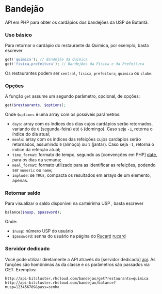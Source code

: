 # Bandejão

API em PHP para obter os cardápios dos bandejões da USP de Butantã.

### Uso básico

Para retornar o cardápio do restaurante da Química, por exemplo, basta escrever
```php
get('quimica'); // Bandejão da Química
get('fisica,prefeitura'); // Bandejões da Física e da Prefeitura
```

Os restaurantes podem ser `central`, `fisica`, `prefeitura`, `quimica` ou `clube`.


### Opções

A função `get` assume um segundo parâmetro, opcional, de opções:
```php
get($restaurants, $options);
```

Onde `$options` é uma array com os possíveis parâmetros:

* `days`: array com os índices dos dias cujos cardápios serão retornados, variando de `0` (segunda-feira) até `6` (domingo). Caso seja `-1`, retorna o índice do dia atual;
* `meals`: array com os índices das refeições cujos cardápios serão retornados, assumindo `0` (almoço) ou `1` (jantar). Caso seja `-1`, retorna o índice da refeição atual;
* `time_format`: formato de tempo, segundo as [convenções em PHP] [date], para os dias da semana;
* `meal_format`: formato utilizado para as identificar as refeições, podendo ser `numeric` ou `name`;
* `implode`: se `TRUE`, compacta os resultados em arrays de um elemento, apenas.


### Retornar saldo

Para visualizar o saldo disponível na carteirinha USP , basta escrever
```php
balance($nusp, $password);
```

Onde:

* `$nusp`: número USP do usuário
* `$password`: senha do usuário na página do [Rucard] [rucard]


### Servidor dedicado
 
Você pode utilizar diretamente a API através do [servidor dedicado] [api]. As funções são homônimas às da classe e os parâmetros são passados via GET. Exemplos:

```
http://api-bitcluster.rhcloud.com/bandejao/get?restaurants=quimica
http://api-bitcluster.rhcloud.com/bandejao/balance?nusp=123456789&pass=senha
```

[date]: http://php.net/manual/en/function.date.php
[rucard]: https://uspdigital.usp.br/rucard
[api]: http://api-bitcluster.rhcloud.com